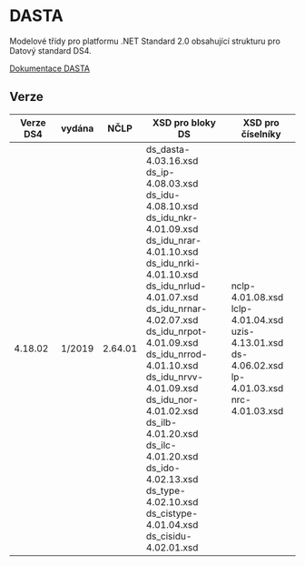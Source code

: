 # DASTA
Modelové třídy pro platformu .NET Standard 2.0 obsahující strukturu pro Datový standard DS4.

[Dokumentace DASTA](http://ciselniky.dasta.mzcr.cz/)

## Verze

Verze DS4 | vydána | NČLP | XSD pro bloky DS | XSD pro číselníky
--- | --- | --- | --- | ---
4.18.02 | 1/2019 | 2.64.01 | ds_dasta-4.03.16.xsd <br>ds_ip-4.08.03.xsd <br>ds_idu-4.08.10.xsd <br>ds_idu_nkr-4.01.09.xsd <br>ds_idu_nrar-4.01.10.xsd <br>ds_idu_nrki-4.01.10.xsd <br>ds_idu_nrlud-4.01.07.xsd <br>ds_idu_nrnar-4.02.07.xsd<br>ds_idu_nrpot-4.01.09.xsd<br>ds_idu_nrrod-4.01.10.xsd<br>ds_idu_nrvv-4.01.09.xsd<br>ds_idu_nor-4.01.02.xsd<br>ds_ilb-4.01.20.xsd<br>ds_ilc-4.01.20.xsd<br>ds_ido-4.02.13.xsd<br>ds_type-4.02.10.xsd<br>ds_cistype-4.01.04.xsd<br>ds_cisidu-4.02.01.xsd | nclp-4.01.08.xsd<br>lclp-4.01.04.xsd<br>uzis-4.13.01.xsd<br>ds-4.06.02.xsd<br>lp-4.01.03.xsd<br>nrc-4.01.03.xsd
